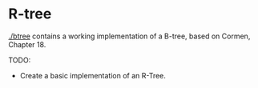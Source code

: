 # R-tree

[./btree](https://github.com/maxholli/rtree/tree/main/btree) contains a working implementation of a B-tree, based on Cormen, Chapter 18.

TODO:
- Create a basic implementation of an R-Tree.

